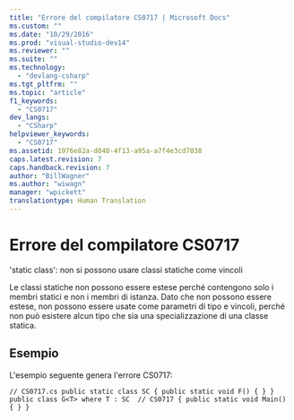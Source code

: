 ```yaml
---
title: "Errore del compilatore CS0717 | Microsoft Docs"
ms.custom: ""
ms.date: "10/29/2016"
ms.prod: "visual-studio-dev14"
ms.reviewer: ""
ms.suite: ""
ms.technology: 
  - "devlang-csharp"
ms.tgt_pltfrm: ""
ms.topic: "article"
f1_keywords: 
  - "CS0717"
dev_langs: 
  - "CSharp"
helpviewer_keywords: 
  - "CS0717"
ms.assetid: 1976e82a-d048-4f13-a95a-a7f4e3cd7038
caps.latest.revision: 7
caps.handback.revision: 7
author: "BillWagner"
ms.author: "wiwagn"
manager: "wpickett"
translationtype: Human Translation
---
```

# Errore del compilatore CS0717
'static class': non si possono usare classi statiche come vincoli  
  
 Le classi statiche non possono essere estese perché contengono solo i membri statici e non i membri di istanza. Dato che non possono essere estese, non possono essere usate come parametri di tipo e vincoli, perché non può esistere alcun tipo che sia una specializzazione di una classe statica.  
  
## Esempio  
 L'esempio seguente genera l'errore CS0717:  
  
```  
// CS0717.cs public static class SC { public static void F() { } } public class G<T> where T : SC  // CS0717 { public static void Main() { } }  
```
